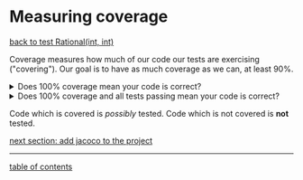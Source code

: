 # Measuring coverage
[back to test Rational(int, int)](test_rational_int_int.md)

Coverage measures how much of our code our tests are exercising ("covering").  Our goal is to have as much coverage as we can, at least 90%.

<details>
   <summary>Does 100% coverage mean your code is correct?</summary>

100% coverage does <strong>not</strong> mean your code is correct. This is because you can have 100% coverage and still be failing or missing tests.
</details>

<details>
   <summary>Does 100% coverage and all tests passing mean your code is correct?</summary>

Even 100% coverage with all tests passing does not mean the code is correct.  This is because your tests could still be missing some critical value that reveals incorrect behavior.  Your tests could also be broken and passing on incorrect behavior.
</details>

Code which is covered is *possibly* tested.  Code which is not covered is **not** tested.

[next section: add jacoco to the project](add_jacoco.md)

<hr>

[table of contents](toc.md)